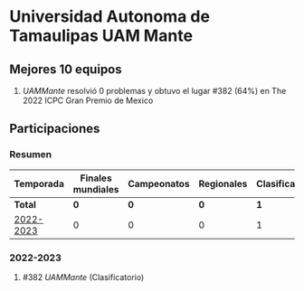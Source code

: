 ---
---

# Universidad Autonoma de Tamaulipas UAM Mante

## Mejores 10 equipos

1. _UAMMante_ resolvió 0 problemas y obtuvo el lugar #382 (64%) en The 2022 ICPC Gran Premio de Mexico

## Participaciones

### Resumen

| Temporada | Finales mundiales | Campeonatos | Regionales | Clasificatorios | Equipos |
| --- | --- | --- | --- | --- | --- |
| **Total** | **0** | **0** | **0** | **1** | **1** |
| [2022-2023](#2022-2023) | 0 | 0 | 0 | 1 | 1 |

### 2022-2023

1. #382 _UAMMante_ (Clasificatorio)



